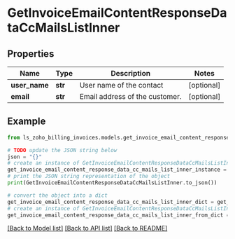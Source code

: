# GetInvoiceEmailContentResponseDataCcMailsListInner


## Properties

Name | Type | Description | Notes
------------ | ------------- | ------------- | -------------
**user_name** | **str** | User name of the contact | [optional] 
**email** | **str** | Email address of the customer. | [optional] 

## Example

```python
from ls_zoho_billing_invoices.models.get_invoice_email_content_response_data_cc_mails_list_inner import GetInvoiceEmailContentResponseDataCcMailsListInner

# TODO update the JSON string below
json = "{}"
# create an instance of GetInvoiceEmailContentResponseDataCcMailsListInner from a JSON string
get_invoice_email_content_response_data_cc_mails_list_inner_instance = GetInvoiceEmailContentResponseDataCcMailsListInner.from_json(json)
# print the JSON string representation of the object
print(GetInvoiceEmailContentResponseDataCcMailsListInner.to_json())

# convert the object into a dict
get_invoice_email_content_response_data_cc_mails_list_inner_dict = get_invoice_email_content_response_data_cc_mails_list_inner_instance.to_dict()
# create an instance of GetInvoiceEmailContentResponseDataCcMailsListInner from a dict
get_invoice_email_content_response_data_cc_mails_list_inner_from_dict = GetInvoiceEmailContentResponseDataCcMailsListInner.from_dict(get_invoice_email_content_response_data_cc_mails_list_inner_dict)
```
[[Back to Model list]](../README.md#documentation-for-models) [[Back to API list]](../README.md#documentation-for-api-endpoints) [[Back to README]](../README.md)


